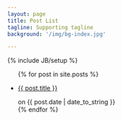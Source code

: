 ```yaml
---
layout: page
title: Post List
tagline: Supporting tagline
background: '/img/bg-index.jpg'

---
```

{% include JB/setup %}

<ul class="posts">
  {% for post in site.posts %}
    <li> <a href="{{ BASE_PATH }}{{ post.url }}"> <p class="font-weight-bold"> {{ post.title }}</p></a> on <span>{{ post.date | date_to_string }}</span></li>
  {% endfor %}
</ul>

